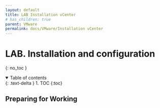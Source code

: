 ```yaml
---
layout: default
title: LAB Installation vCenter
# has_children: true
parent: VMware
permalink: docs/VMware/Installation vCenter
---
```


# LAB. Installation and configuration

{: no_toc }

<details open markdown="block">  
  <summary>
    Table of contents
  </summary>
  {: .text-delta }
1. TOC  
{:toc}
</details>

## Preparing for Working  
## 